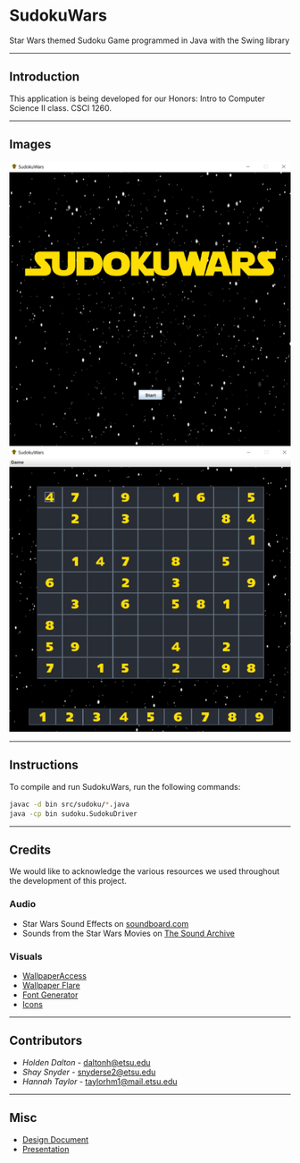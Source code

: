 # SudokuWars

Star Wars themed Sudoku Game programmed in Java with the Swing library

---

## Introduction

This application is being developed for our Honors: Intro to Computer Science II
class. CSCI 1260.

---

## Images

![Intro Screen](images/intro_screen.png)
![Game Screen](images/game_screen.png)

---

## Instructions

To compile and run SudokuWars, run the following commands:

``` bash
javac -d bin src/sudoku/*.java
java -cp bin sudoku.SudokuDriver
```

---

## Credits

We would like to acknowledge the various resources we used throughout the
development of this project.

### Audio

- Star Wars Sound Effects on [soundboard.com](https://www.soundboard.com/sb/starwarsfx)
- Sounds from the Star Wars Movies on [The Sound Archive](https://www.thesoundarchive.com/star-wars.asp)

### Visuals

- [WallpaperAccess](https://wallpaperaccess.com/star-wars)
- [Wallpaper Flare](https://www.wallpaperflare.com/search?wallpaper=star+wars)
- [Font Generator](https://www.dafont.com/star-jedi.font)
- [Icons](https://icons8.com/icons/set/star-wars)

---

## Contributors

- *Holden Dalton* - daltonh@etsu.edu
- *Shay Snyder* - snyderse2@etsu.edu
- *Hannah Taylor* - taylorhm1@mail.etsu.edu

---

## Misc

- [Design Document](https://etsu365-my.sharepoint.com/:w:/g/personal/snyderse2_etsu_edu/Edj9tO5yJx9IjJqxE3u1ux0BfrArykc4PO5uTZMFryiEbA?e=5Teonb)
- [Presentation](https://etsu365-my.sharepoint.com/:p:/g/personal/snyderse2_etsu_edu/EY_pIK3EcA9It5g8qNIrj2QB4PYpDzgOitWbk0zjkW3v6w?e=ZDB6tm)
